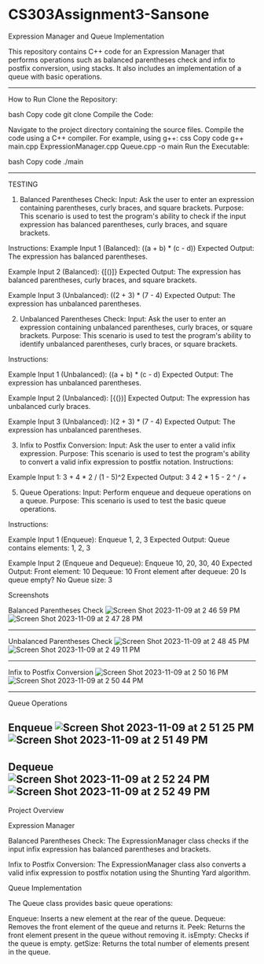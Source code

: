 # CS303Assignment3-Sansone

Expression Manager and Queue Implementation

This repository contains C++ code for an Expression Manager that performs operations such as balanced parentheses check and infix to postfix conversion, using stacks. It also includes an implementation of a queue with basic operations.

-----------------------------------------------

How to Run
Clone the Repository:

bash
Copy code
git clone <repository-url>
Compile the Code:

Navigate to the project directory containing the source files.
Compile the code using a C++ compiler. For example, using g++:
css
Copy code
g++ main.cpp ExpressionManager.cpp Queue.cpp -o main
Run the Executable:

bash
Copy code
./main

-----------------------------------------------
TESTING

1. Balanced Parentheses Check:
Input: Ask the user to enter an expression containing parentheses, curly braces, and square brackets.
Purpose: This scenario is used to test the program's ability to check if the input expression has balanced parentheses, curly braces, and square brackets.

Instructions:
Example Input 1 (Balanced): ((a + b) * (c - d))
Expected Output: The expression has balanced parentheses.

Example Input 2 (Balanced): {[()]}
Expected Output: The expression has balanced parentheses, curly braces, and square brackets.

Example Input 3 (Unbalanced): ((2 + 3) * (7 - 4)
Expected Output: The expression has unbalanced parentheses.


2. Unbalanced Parentheses Check:
Input: Ask the user to enter an expression containing unbalanced parentheses, curly braces, or square brackets.
Purpose: This scenario is used to test the program's ability to identify unbalanced parentheses, curly braces, or square brackets.

Instructions:

Example Input 1 (Unbalanced): ((a + b) * (c - d)
Expected Output: The expression has unbalanced parentheses.

Example Input 2 (Unbalanced): [{(})]
Expected Output: The expression has unbalanced curly braces.

Example Input 3 (Unbalanced): )(2 + 3) * (7 - 4)
Expected Output: The expression has unbalanced parentheses.


3. Infix to Postfix Conversion:
Input: Ask the user to enter a valid infix expression.
Purpose: This scenario is used to test the program's ability to convert a valid infix expression to postfix notation.
Instructions:

Example Input 1: 3 + 4 * 2 / (1 - 5)^2
Expected Output: 3 4 2 * 1 5 - 2 ^ / +


5. Queue Operations:
Input: Perform enqueue and dequeue operations on a queue.
Purpose: This scenario is used to test the basic queue operations.

Instructions:

Example Input 1 (Enqueue): Enqueue 1, 2, 3
Expected Output: Queue contains elements: 1, 2, 3

Example Input 2 (Enqueue and Dequeue): Enqueue 10, 20, 30, 40
Expected Output:
Front element: 10
Dequeue: 10
Front element after dequeue: 20
Is queue empty? No
Queue size: 3


Screenshots

Balanced Parentheses Check
![Screen Shot 2023-11-09 at 2 46 59 PM](https://github.com/morgansansone/CS303Assignment3-Sansone/assets/113535872/f9ebfd83-0c8f-4f0b-8989-1cee589fcac6)
![Screen Shot 2023-11-09 at 2 47 28 PM](https://github.com/morgansansone/CS303Assignment3-Sansone/assets/113535872/d5669064-1ce9-40ed-a1ab-773b10445a4c)


-----------------------------------------------

Unbalanced Parentheses Check
![Screen Shot 2023-11-09 at 2 48 45 PM](https://github.com/morgansansone/CS303Assignment3-Sansone/assets/113535872/c3a52e6f-c137-44b8-86f0-467378958052)
![Screen Shot 2023-11-09 at 2 49 11 PM](https://github.com/morgansansone/CS303Assignment3-Sansone/assets/113535872/89f5d271-4fcb-45d6-9be4-c550daeffe2a)


-----------------------------------------------

Infix to Postfix Conversion
![Screen Shot 2023-11-09 at 2 50 16 PM](https://github.com/morgansansone/CS303Assignment3-Sansone/assets/113535872/e6be8e49-f540-4177-82f2-01bb3a2bddf3)
![Screen Shot 2023-11-09 at 2 50 44 PM](https://github.com/morgansansone/CS303Assignment3-Sansone/assets/113535872/f1d1ab65-7a98-4939-a8e7-eeaaa16c980e)


-----------------------------------------------

Queue Operations

Enqueue
![Screen Shot 2023-11-09 at 2 51 25 PM](https://github.com/morgansansone/CS303Assignment3-Sansone/assets/113535872/6409ddd2-80b3-4259-8cc5-daf29405856d)
![Screen Shot 2023-11-09 at 2 51 49 PM](https://github.com/morgansansone/CS303Assignment3-Sansone/assets/113535872/e2674e8c-8f65-490c-991f-4b4a2424246b)
-----------------------------------------------

Dequeue
![Screen Shot 2023-11-09 at 2 52 24 PM](https://github.com/morgansansone/CS303Assignment3-Sansone/assets/113535872/81b5c731-c53f-4e91-93dd-9ac764bf092d)
![Screen Shot 2023-11-09 at 2 52 49 PM](https://github.com/morgansansone/CS303Assignment3-Sansone/assets/113535872/e98391b9-b70f-4398-b23f-c315a0a0ed91)
-----------------------------------------------

Project Overview

Expression Manager

Balanced Parentheses Check:
The ExpressionManager class checks if the input infix expression has balanced parentheses and brackets.

Infix to Postfix Conversion:
The ExpressionManager class also converts a valid infix expression to postfix notation using the Shunting Yard algorithm.

Queue Implementation

The Queue class provides basic queue operations:

Enqueue: Inserts a new element at the rear of the queue.
Dequeue: Removes the front element of the queue and returns it.
Peek: Returns the front element present in the queue without removing it.
isEmpty: Checks if the queue is empty.
getSize: Returns the total number of elements present in the queue.

